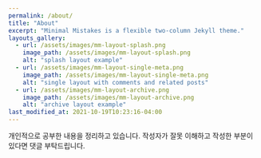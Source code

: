 ```yaml
---
permalink: /about/
title: "About"
excerpt: "Minimal Mistakes is a flexible two-column Jekyll theme."
layouts_gallery:
  - url: /assets/images/mm-layout-splash.png
    image_path: /assets/images/mm-layout-splash.png
    alt: "splash layout example"
  - url: /assets/images/mm-layout-single-meta.png
    image_path: /assets/images/mm-layout-single-meta.png
    alt: "single layout with comments and related posts"
  - url: /assets/images/mm-layout-archive.png
    image_path: /assets/images/mm-layout-archive.png
    alt: "archive layout example"
last_modified_at: 2021-10-19T10:23:16-04:00
---
```

개인적으로 공부한 내용을 정리하고 있습니다. 작성자가 잘못 이해하고 작성한 부분이 있다면 댓글 부탁드립니다. 
